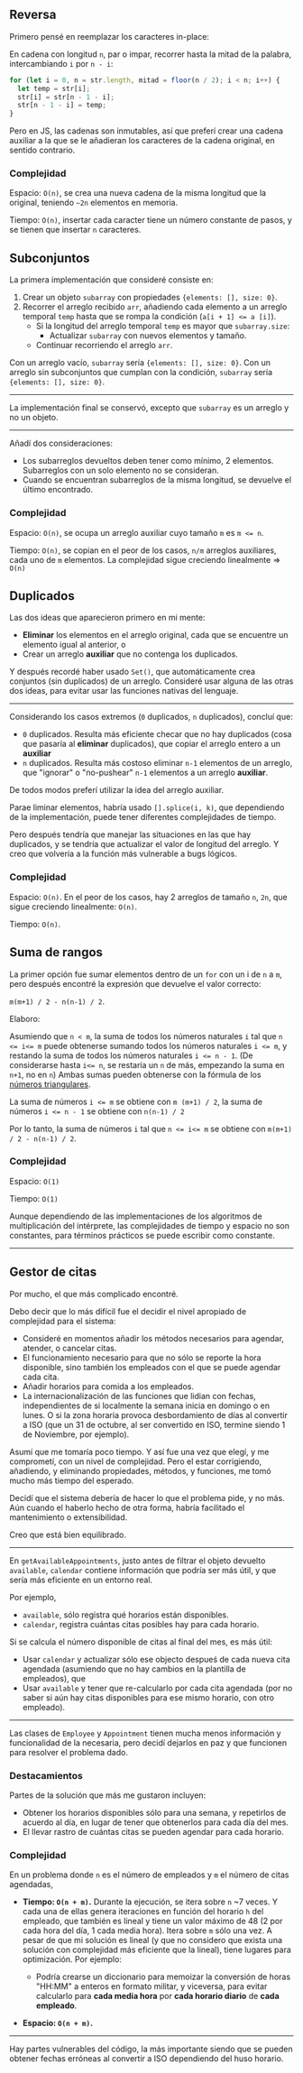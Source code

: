 ## Reversa

Primero pensé en reemplazar los caracteres in-place:

En cadena con longitud `n`, par o impar, recorrer hasta la mitad de la
palabra, intercambiando
`i` por `n - i`:

```js
for (let i = 0, n = str.length, mitad = floor(n / 2); i < n; i++) {
  let temp = str[i];
  str[i] = str[n - 1 - i];
  str[n - 1 - i] = temp;
}
```

Pero en JS, las cadenas son inmutables, así que preferí crear una cadena
auxiliar a la que se le añadieran los caracteres de la cadena original, en
sentido contrario.

### Complejidad

Espacio: `O(n)`, se crea una nueva cadena de la misma longitud que la
original, teniendo `~2n` elementos en memoria.

Tiempo: `O(n)`, insertar cada caracter tiene un número constante de pasos,
y se tienen que insertar `n` caracteres.

## Subconjuntos

La primera implementación que consideré consiste en:

1. Crear un objeto `subarray` con propiedades `{elements: [], size: 0}`.
2. Recorrer el arreglo recibido `arr`, añadiendo cada elemento a un arreglo
   temporal `temp` hasta que se rompa la condición (`a[i + 1] <= a [i]`).
   - Si la longitud del arreglo temporal `temp` es mayor que `subarray.size`:
     - Actualizar `subarray` con nuevos elementos y tamaño.
   - Continuar recorriendo el arreglo `arr`.

Con un arreglo vacío, `subarray` sería `{elements: [], size: 0}`.
Con un arreglo sin subconjuntos que cumplan con la condición,
`subarray` sería `{elements: [], size: 0}`.

---

La implementación final se conservó, excepto que `subarray` es un arreglo y
no un objeto.

---

Añadí dos consideraciones:

- Los subarreglos devueltos deben tener como mínimo, 2 elementos. Subarreglos
  con un solo elemento no se consideran.
- Cuando se encuentran subarreglos de la misma longitud, se devuelve el último
  encontrado.

### Complejidad

Espacio: `O(n)`, se ocupa un arreglo auxiliar cuyo tamaño `m` es `m <= n`.

Tiempo: `O(n)`, se copian en el peor de los casos, `n/m` arreglos auxiliares,
cada uno de `m` elementos. La complejidad sigue creciendo linealmente => `O(n)`

## Duplicados

Las dos ideas que aparecieron primero en mi mente:

- **Eliminar** los elementos en el arreglo original, cada que se encuentre un
  elemento igual al anterior, o
- Crear un arreglo **auxiliar** que no contenga los duplicados.

Y después recordé haber usado `Set()`, que automáticamente crea conjuntos
(sin duplicados) de un arreglo. Consideré usar alguna de las otras dos ideas,
para evitar usar las funciones nativas del lenguaje.

---

Considerando los casos extremos (`0` duplicados, `n` duplicados), concluí que:

- `0` duplicados. Resulta más eficiente checar que no hay duplicados
  (cosa que pasaría al **eliminar** duplicados), que copiar el arreglo entero
  a un **auxiliar**
- `n` duplicados. Resulta más costoso eliminar `n-1` elementos de un arreglo,
  que "ignorar" o "no-pushear" `n-1` elementos a un arreglo **auxiliar**.

De todos modos preferí utilizar la idea del arreglo auxiliar.

Parae liminar elementos, habría usado `[].splice(i, k)`, que dependiendo de la
implementación, puede tener diferentes complejidades de tiempo.

Pero después tendría que manejar las situaciones en las que hay duplicados, y
se tendría que actualizar el valor de longitud del arreglo. Y creo que volvería
a la función más vulnerable a bugs lógicos.

### Complejidad

Espacio: `O(n)`. En el peor de los casos, hay 2 arreglos de tamaño `n`, `2n`,
que sigue creciendo linealmente: `O(n)`.

Tiempo: `O(n)`.

## Suma de rangos

La primer opción fue sumar elementos dentro de un `for` con un i de `n` a `m`,
pero después encontré la expresión que devuelve el valor correcto:

`m(m+1) / 2 - n(n-1) / 2`.

Elaboro:

Asumiendo que `n < m`,
la suma de todos los números naturales `i` tal que `n <= i<= m` puede obtenerse
sumando todos los números naturales `i <= m`, y restando la suma de todos los
números naturales `i <= n - 1`.
(De considerarse hasta `i<= n`, se restaría un `n` de más, empezando la suma
en `n+1`, no en `n`)
Ambas sumas pueden obtenerse con la fórmula de los
[números triangulares](https://en.m.wikipedia.org/wiki/Triangular_number).

La suma de números `i <= m` se obtiene con `m (m+1) / 2`,
la suma de números `i <= n - 1` se obtiene con `n(n-1) / 2`

Por lo tanto, la suma de números `i` tal que `n <= i<= m` se obtiene con
`m(m+1) / 2 - n(n-1) / 2`.

### Complejidad

Espacio: `O(1)`

Tiempo: `O(1)`

Aunque dependiendo de las implementaciones de los algoritmos de multiplicación
del intérprete, las complejidades de tiempo y espacio no son constantes, para
términos prácticos se puede escribir como constante.

---

## Gestor de citas

Por mucho, el que más complicado encontré.

Debo decir que lo más difícil fue el decidir el nivel apropiado de complejidad
para el sistema:

- Consideré en momentos añadir los métodos necesarios para agendar, atender, o
  cancelar citas.
- El funcionamiento necesario para que no sólo se reporte la hora disponible,
  sino también los empleados con el que se puede agendar cada cita.
- Añadir horarios para comida a los empleados.
- La internacionalización de las funciones que lidian con fechas, independientes
  de si localmente la semana inicia en domingo o en lunes. O si la zona horaria
  provoca desbordamiento de días al convertir a ISO (que un 31 de octubre, al
  ser convertido en ISO, termine siendo 1 de Noviembre, por ejemplo).

Asumí que me tomaría poco tiempo. Y así fue una vez que elegí, y me comprometí,
con un nivel de complejidad. Pero el estar corrigiendo, añadiendo, y eliminando
propiedades, métodos, y funciones, me tomó mucho más tiempo del esperado.

Decidí que el sistema debería de hacer lo que el problema pide, y no más. Aún
cuando el haberlo hecho de otra forma, habría facilitado el mantenimiento o
extensibilidad.

Creo que está bien equilibrado.

---

En `getAvailableAppointments`, justo antes de filtrar el objeto devuelto
`available`, `calendar` contiene información que podría ser más útil, y que
sería más eficiente en un entorno real.

Por ejemplo,

- `available`, sólo registra qué horarios están disponibles.
- `calendar`, registra cuántas citas posibles hay para cada horario.

Si se calcula el número disponible de citas al final del mes, es más útil:

- Usar `calendar` y actualizar sólo ese objecto despueś de cada nueva cita
  agendada (asumiendo que no hay cambios en la plantilla de empleados), que
- Usar `available` y tener que re-calcularlo por cada cita agendada (por no saber
  si aún hay citas disponibles para ese mismo horario, con otro empleado).

---

Las clases de `Employee` y `Appointment` tienen mucha menos información y
funcionalidad de la necesaria, pero decidí dejarlos en paz y que funcionen
para resolver el problema dado.

### Destacamientos

Partes de la solución que más me gustaron incluyen:

- Obtener los horarios disponibles sólo para una semana, y repetirlos de
  acuerdo al día, en lugar de tener que obtenerlos para cada día del mes.
- El llevar rastro de cuántas citas se pueden agendar para cada horario.

### Complejidad

En un problema donde `n` es el número de empleados y `m` el número de citas
agendadas,

- **Tiempo: `O(n + m)`.**
  Durante la ejecución, se itera sobre `n` ~7 veces. Y cada una de ellas genera
  iteraciones en función del horario `h` del empleado, que también es lineal y
  tiene un valor máximo de 48 (2 por cada hora del día, 1 cada media hora).
  Itera sobre `m` sólo una vez.
  A pesar de que mi solución es lineal (y que no considero que exista una solución
  con complejidad más eficiente que la lineal), tiene lugares para optimización.
  Por ejemplo:

  - Podría crearse un diccionario para memoizar la conversión de horas "HH:MM" a
    enteros en formato militar, y viceversa, para evitar calcularlo para
    **cada media hora** por **cada horario diario** de **cada empleado**.

- **Espacio: `O(n + m)`.**

---

Hay partes vulnerables del código, la más importante siendo que se pueden
obtener fechas erróneas al convertir a ISO dependiendo del huso horario.

